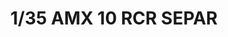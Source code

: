 ---
title: "1/35 AMX 10 RCR SEPAR"
price: TBA
desc: ""
img_path: "/assets/img/TIGE4607.jpg"
brand: AMMO
available: true
special_offer: false
new: false
soon: false
cat: "Plasticne-Makete"
subcat: "PM-TIGER-MODELS"
subsubcat: ""
---